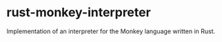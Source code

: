 # rust-monkey-interpreter

Implementation of an interpreter for the Monkey language written in Rust.